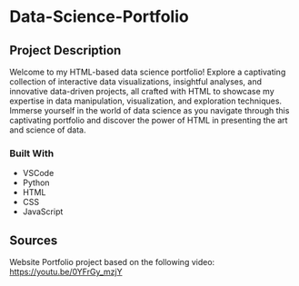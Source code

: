 # Data-Science-Portfolio

## Project Description
Welcome to my HTML-based data science portfolio! Explore a captivating collection of interactive data visualizations, insightful analyses, and innovative data-driven projects, all crafted with HTML to showcase my expertise in data manipulation, visualization, and exploration techniques. Immerse yourself in the world of data science as you navigate through this captivating portfolio and discover the power of HTML in presenting the art and science of data.

### Built With
- VSCode
- Python
- HTML
- CSS
- JavaScript

## Sources
Website Portfolio project based on the following video: https://youtu.be/0YFrGy_mzjY
